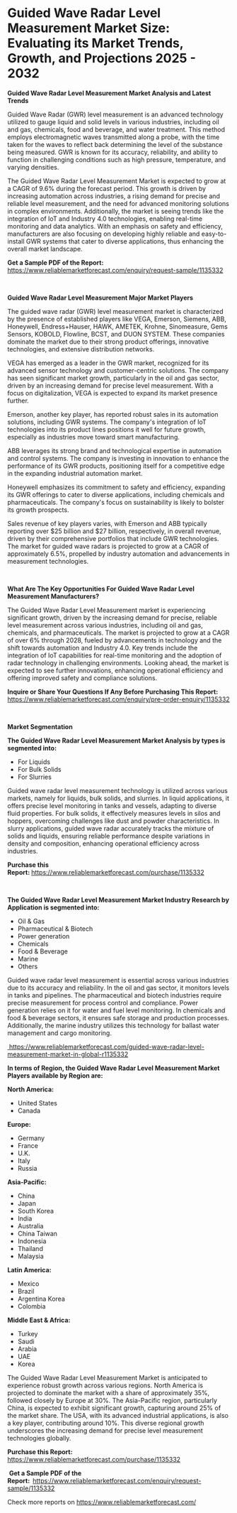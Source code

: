 <p><h1>Guided Wave Radar Level Measurement Market Size: Evaluating its Market Trends, Growth, and Projections 2025 - 2032</h1></p><p><strong>Guided Wave Radar Level Measurement Market Analysis and Latest Trends</strong></p>
<p><p>Guided Wave Radar (GWR) level measurement is an advanced technology utilized to gauge liquid and solid levels in various industries, including oil and gas, chemicals, food and beverage, and water treatment. This method employs electromagnetic waves transmitted along a probe, with the time taken for the waves to reflect back determining the level of the substance being measured. GWR is known for its accuracy, reliability, and ability to function in challenging conditions such as high pressure, temperature, and varying densities.</p><p>The Guided Wave Radar Level Measurement Market is expected to grow at a CAGR of 9.6% during the forecast period. This growth is driven by increasing automation across industries, a rising demand for precise and reliable level measurement, and the need for advanced monitoring solutions in complex environments. Additionally, the market is seeing trends like the integration of IoT and Industry 4.0 technologies, enabling real-time monitoring and data analytics. With an emphasis on safety and efficiency, manufacturers are also focusing on developing highly reliable and easy-to-install GWR systems that cater to diverse applications, thus enhancing the overall market landscape.</p></p>
<p><strong>Get a Sample PDF of the Report:&nbsp;</strong> <a href="https://www.reliablemarketforecast.com/enquiry/request-sample/1135332?utm_campaign=3491&utm_medium=2&utm_source=Github&utm_content=ia&utm_term=09042025&utm_id=guided-wave-radar-level-measurement">https://www.reliablemarketforecast.com/enquiry/request-sample/1135332</a></p>
<p>&nbsp;</p>
<p><strong>Guided Wave Radar Level Measurement Major Market Players</strong></p>
<p><p>The guided wave radar (GWR) level measurement market is characterized by the presence of established players like VEGA, Emerson, Siemens, ABB, Honeywell, Endress+Hauser, HAWK, AMETEK, Krohne, Sinomeasure, Gems Sensors, KOBOLD, Flowline, BCST, and DUON SYSTEM. These companies dominate the market due to their strong product offerings, innovative technologies, and extensive distribution networks.</p><p>VEGA has emerged as a leader in the GWR market, recognized for its advanced sensor technology and customer-centric solutions. The company has seen significant market growth, particularly in the oil and gas sector, driven by an increasing demand for precise level measurement. With a focus on digitalization, VEGA is expected to expand its market presence further.</p><p>Emerson, another key player, has reported robust sales in its automation solutions, including GWR systems. The company's integration of IoT technologies into its product lines positions it well for future growth, especially as industries move toward smart manufacturing.</p><p>ABB leverages its strong brand and technological expertise in automation and control systems. The company is investing in innovation to enhance the performance of its GWR products, positioning itself for a competitive edge in the expanding industrial automation market.</p><p>Honeywell emphasizes its commitment to safety and efficiency, expanding its GWR offerings to cater to diverse applications, including chemicals and pharmaceuticals. The company's focus on sustainability is likely to bolster its growth prospects.</p><p>Sales revenue of key players varies, with Emerson and ABB typically reporting over $25 billion and $27 billion, respectively, in overall revenue, driven by their comprehensive portfolios that include GWR technologies. The market for guided wave radars is projected to grow at a CAGR of approximately 6.5%, propelled by industry automation and advancements in measurement technologies.</p></p>
<p>&nbsp;</p>
<p><strong>What Are The Key Opportunities For Guided Wave Radar Level Measurement Manufacturers?</strong></p>
<p><p>The Guided Wave Radar Level Measurement market is experiencing significant growth, driven by the increasing demand for precise, reliable level measurement across various industries, including oil and gas, chemicals, and pharmaceuticals. The market is projected to grow at a CAGR of over 6% through 2028, fueled by advancements in technology and the shift towards automation and Industry 4.0. Key trends include the integration of IoT capabilities for real-time monitoring and the adoption of radar technology in challenging environments. Looking ahead, the market is expected to see further innovations, enhancing operational efficiency and offering improved safety and compliance solutions.</p></p>
<p><strong>Inquire or Share Your Questions If Any Before Purchasing This Report:</strong> <a href="https://www.reliablemarketforecast.com/enquiry/pre-order-enquiry/1135332?utm_campaign=3491&utm_medium=2&utm_source=Github&utm_content=ia&utm_term=09042025&utm_id=guided-wave-radar-level-measurement">https://www.reliablemarketforecast.com/enquiry/pre-order-enquiry/1135332</a></p>
<p>&nbsp;</p>
<p><strong>Market Segmentation</strong></p>
<p><strong>The Guided Wave Radar Level Measurement Market Analysis by types is segmented into:</strong></p>
<p><ul><li>For Liquids</li><li>For Bulk Solids</li><li>For Slurries</li></ul></p>
<p><p>Guided wave radar level measurement technology is utilized across various markets, namely for liquids, bulk solids, and slurries. In liquid applications, it offers precise level monitoring in tanks and vessels, adapting to diverse fluid properties. For bulk solids, it effectively measures levels in silos and hoppers, overcoming challenges like dust and powder characteristics. In slurry applications, guided wave radar accurately tracks the mixture of solids and liquids, ensuring reliable performance despite variations in density and composition, enhancing operational efficiency across industries.</p></p>
<p><strong>Purchase this Report:&nbsp;</strong><a href="https://www.reliablemarketforecast.com/purchase/1135332?utm_campaign=3491&utm_medium=2&utm_source=Github&utm_content=ia&utm_term=09042025&utm_id=guided-wave-radar-level-measurement">https://www.reliablemarketforecast.com/purchase/1135332</a></p>
<p>&nbsp;</p>
<p><strong>The Guided Wave Radar Level Measurement Market Industry Research by Application is segmented into:</strong></p>
<p><ul><li>Oil & Gas</li><li>Pharmaceutical & Biotech</li><li>Power generation</li><li>Chemicals</li><li>Food & Beverage</li><li>Marine</li><li>Others</li></ul></p>
<p><p>Guided wave radar level measurement is essential across various industries due to its accuracy and reliability. In the oil and gas sector, it monitors levels in tanks and pipelines. The pharmaceutical and biotech industries require precise measurement for process control and compliance. Power generation relies on it for water and fuel level monitoring. In chemicals and food & beverage sectors, it ensures safe storage and production processes. Additionally, the marine industry utilizes this technology for ballast water management and cargo monitoring.</p></p>
<p><a href="https://www.reliablemarketforecast.com/guided-wave-radar-level-measurement-market-in-global-r1135332?utm_campaign=3491&utm_medium=2&utm_source=Github&utm_content=ia&utm_term=09042025&utm_id=guided-wave-radar-level-measurement">&nbsp;https://www.reliablemarketforecast.com/guided-wave-radar-level-measurement-market-in-global-r1135332</a></p>
<p><strong>In terms of Region, the Guided Wave Radar Level Measurement Market Players available by Region are:</strong></p>
<p>
    <p> <strong> North America: </strong>
        <ul>
            <li>United States</li>
            <li>Canada</li>
        </ul>
        </p> 
    <p> <strong> Europe: </strong>
        <ul>
            <li>Germany</li>
            <li>France</li>
            <li>U.K.</li>
            <li>Italy</li>
            <li>Russia</li>
        </ul>
        </p> 
    <p> <strong> Asia-Pacific: </strong>
        <ul>
            <li>China</li>
            <li>Japan</li>
            <li>South Korea</li>
            <li>India</li>
            <li>Australia</li>
            <li>China Taiwan</li>
            <li>Indonesia</li>
            <li>Thailand</li>
            <li>Malaysia</li>
        </ul>
        </p> 
    <p> <strong> Latin America: </strong>
        <ul>
            <li>Mexico</li>
            <li>Brazil</li>
            <li>Argentina Korea</li>
            <li>Colombia</li>
        </ul>
        </p> 
    <p> <strong> Middle East & Africa: </strong>
        <ul>
            <li>Turkey</li>
            <li>Saudi</li>
            <li>Arabia</li>
            <li>UAE</li>
            <li>Korea</li>
        </ul>
    </p>
    </p>
<p><p>The Guided Wave Radar Level Measurement Market is anticipated to experience robust growth across various regions. North America is projected to dominate the market with a share of approximately 35%, followed closely by Europe at 30%. The Asia-Pacific region, particularly China, is expected to exhibit significant growth, capturing around 25% of the market share. The USA, with its advanced industrial applications, is also a key player, contributing around 10%. This diverse regional growth underscores the increasing demand for precise level measurement technologies globally.</p></p>
<p><strong>Purchase this Report: </strong><a href="https://www.reliablemarketforecast.com/purchase/1135332?utm_campaign=3491&utm_medium=2&utm_source=Github&utm_content=ia&utm_term=09042025&utm_id=guided-wave-radar-level-measurement">https://www.reliablemarketforecast.com/purchase/1135332</a></p>
<p>&nbsp;<strong>Get a Sample PDF of the Report:&nbsp;&nbsp;</strong><a href="https://www.reliablemarketforecast.com/enquiry/request-sample/1135332?utm_campaign=3491&utm_medium=2&utm_source=Github&utm_content=ia&utm_term=09042025&utm_id=guided-wave-radar-level-measurement">https://www.reliablemarketforecast.com/enquiry/request-sample/1135332</a></p>
<p><strong></strong></p>
<p>Check more reports on <a href="https://www.reliablemarketforecast.com/?utm_campaign=3491&utm_medium=2&utm_source=Github&utm_content=ia&utm_term=09042025&utm_id=guided-wave-radar-level-measurement">https://www.reliablemarketforecast.com/</a></p>
